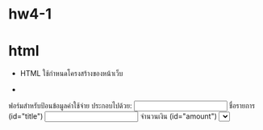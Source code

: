 # hw4-1

# html
- HTML ใช้กำหนดโครงสร้างของหน้าเว็บ
- <form id="expenseForm">
ฟอร์มสำหรับป้อนข้อมูลค่าใช้จ่าย ประกอบไปด้วย:
<input> ชื่อรายการ (id="title")
<input> จำนวนเงิน (id="amount")
<select> หมวดหมู่ (id="category")
<input> วันที่ (id="date")
<button> ปุ่มเพิ่มข้อมูล

- <div id="expenseList"></div>
ส่วนที่ใช้แสดงรายการค่าใช้จ่ายที่ถูกบันทึก

- <script src="script.js"></script>
นำเข้าไฟล์ JavaScript เพื่อเพิ่มฟังก์ชันการทำงานให้กับหน้าเว็บ


# css
- CSS ใช้กำหนดรูปร่างหน้าตาให้ดูสวยงาม
- body
ใช้ background-color สีเทาอ่อน + padding เพื่อให้ดูได้ง่าย

- .container
ใช้ background-color สีขาว + border-radius เพื่อให้ดูเหมือนการ์ด

- input, select, button
ตั้งค่าความกว้าง width: 100% และเว้นระยะห่าง

- ปุ่ม butto
พื้นหลังสีแดง (background: red)
เปลี่ยนเป็นสีเข้ม (darkred) เมื่อเอาเมาส์ไปวาง (hover)

- ปุ่มแก้ไข (.edit-btn) และ ลบ (.delete-btn)
ใช้ cursor: pointer เพื่อให้ดูเหมือนลิงก์

# javascript
- JavaScript ใช้จัดการข้อมูลค่าใช้จ่าย (เพิ่ม, แก้ไข, ลบ, แสดงผล)
- document.getElementById('expenseForm').addEventListener('submit', function(event)) {...}
ดักจับการกดปุ่ม "เพิ่ม" และบันทึกข้อมูลค่าใช้จ่าย

- function saveExpense(expense) {...}
ดึงข้อมูลที่บันทึกจาก localStorage
เพิ่มรายการใหม่ลงไป
เซฟกลับไปที่ localStorage

- function displayExpenses() {...}
ดึงข้อมูลจาก localStorage
จัดกลุ่มค่าใช้จ่ายตามวันที่
แสดงผลรายการค่าใช้จ่าย

- function editExpense(id) {...}
ดึงข้อมูลของรายการที่ต้องการแก้ไข
เติมข้อมูลลงในฟอร์ม
ลบรายการเก่าออกจาก localStorage

- function deleteExpense(id) {...}
ลบรายการออกจาก localStorage
อัปเดตรายการที่แสดงผล

- document.addEventListener('DOMContentLoaded', displayExpenses);
โหลดข้อมูลค่าใช้จ่ายที่บันทึกไว้ทุกครั้งที่เปิดหน้าเว็บ
